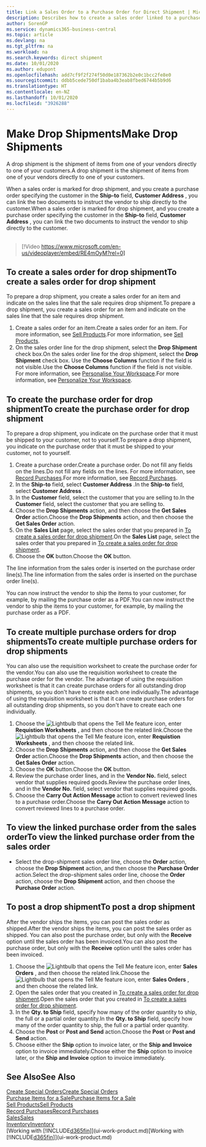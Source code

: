 ```yaml
---
title: Link a Sales Order to a Purchase Order for Direct Shipment | Microsoft Docs
description: Describes how to create a sales order linked to a purchase order to enable shipment directly from the vendor to the customer.
author: SorenGP
ms.service: dynamics365-business-central
ms.topic: article
ms.devlang: na
ms.tgt_pltfrm: na
ms.workload: na
ms.search.keywords: direct shipment
ms.date: 10/01/2020
ms.author: edupont
ms.openlocfilehash: add7cf9f2f274f50d0e187362b2e0c1bcc2fe8e0
ms.sourcegitcommit: ddbb5cede750df1baba4b3eab8fbed6744b5b9d6
ms.translationtype: HT
ms.contentlocale: en-NZ
ms.lasthandoff: 10/01/2020
ms.locfileid: "3926288"
---
```

# <a name="make-drop-shipments"></a><span data-ttu-id="fd921-103">Make Drop Shipments</span><span class="sxs-lookup"><span data-stu-id="fd921-103">Make Drop Shipments</span></span>

<span data-ttu-id="fd921-104">A drop shipment is the shipment of items from one of your vendors directly to one of your customers.</span><span class="sxs-lookup"><span data-stu-id="fd921-104">A drop shipment is the shipment of items from one of your vendors directly to one of your customers.</span></span>

<span data-ttu-id="fd921-105">When a sales order is marked for drop shipment, and you create a purchase order specifying the customer in the **Ship-to** field, **Customer Address** , you can link the two documents to instruct the vendor to ship directly to the customer.</span><span class="sxs-lookup"><span data-stu-id="fd921-105">When a sales order is marked for drop shipment, and you create a purchase order specifying the customer in the **Ship-to** field, **Customer Address** , you can link the two documents to instruct the vendor to ship directly to the customer.</span></span>
<br><br>  
  
> [!Video https://www.microsoft.com/en-us/videoplayer/embed/RE4mOyM?rel=0]

## <a name="to-create-a-sales-order-for-drop-shipment"></a><span data-ttu-id="fd921-106">To create a sales order for drop shipment</span><span class="sxs-lookup"><span data-stu-id="fd921-106">To create a sales order for drop shipment</span></span>

<span data-ttu-id="fd921-107">To prepare a drop shipment, you create a sales order for an item and indicate on the sales line that the sale requires drop shipment.</span><span class="sxs-lookup"><span data-stu-id="fd921-107">To prepare a drop shipment, you create a sales order for an item and indicate on the sales line that the sale requires drop shipment.</span></span>

1. <span data-ttu-id="fd921-108">Create a sales order for an item.</span><span class="sxs-lookup"><span data-stu-id="fd921-108">Create a sales order for an item.</span></span> <span data-ttu-id="fd921-109">For more information, see [Sell Products](sales-how-sell-products.md).</span><span class="sxs-lookup"><span data-stu-id="fd921-109">For more information, see [Sell Products](sales-how-sell-products.md).</span></span>
2. <span data-ttu-id="fd921-110">On the sales order line for the drop shipment, select the **Drop Shipment** check box.</span><span class="sxs-lookup"><span data-stu-id="fd921-110">On the sales order line for the drop shipment, select the **Drop Shipment** check box.</span></span> <span data-ttu-id="fd921-111">Use the **Choose Columns** function if the field is not visible.</span><span class="sxs-lookup"><span data-stu-id="fd921-111">Use the **Choose Columns** function if the field is not visible.</span></span> <span data-ttu-id="fd921-112">For more information, see [Personalise Your Workspace](ui-personalization-user.md).</span><span class="sxs-lookup"><span data-stu-id="fd921-112">For more information, see [Personalize Your Workspace](ui-personalization-user.md).</span></span>

## <a name="to-create-the-purchase-order-for-drop-shipment"></a><span data-ttu-id="fd921-113">To create the purchase order for drop shipment</span><span class="sxs-lookup"><span data-stu-id="fd921-113">To create the purchase order for drop shipment</span></span>

<span data-ttu-id="fd921-114">To prepare a drop shipment, you indicate on the purchase order that it must be shipped to your customer, not to yourself.</span><span class="sxs-lookup"><span data-stu-id="fd921-114">To prepare a drop shipment, you indicate on the purchase order that it must be shipped to your customer, not to yourself.</span></span>

1. <span data-ttu-id="fd921-115">Create a purchase order.</span><span class="sxs-lookup"><span data-stu-id="fd921-115">Create a purchase order.</span></span> <span data-ttu-id="fd921-116">Do not fill any fields on the lines.</span><span class="sxs-lookup"><span data-stu-id="fd921-116">Do not fill any fields on the lines.</span></span> <span data-ttu-id="fd921-117">For more information, see [Record Purchases](purchasing-how-record-purchases.md).</span><span class="sxs-lookup"><span data-stu-id="fd921-117">For more information, see [Record Purchases](purchasing-how-record-purchases.md).</span></span>
2. <span data-ttu-id="fd921-118">In the **Ship-to** field, select **Customer Address** .</span><span class="sxs-lookup"><span data-stu-id="fd921-118">In the **Ship-to** field, select **Customer Address** .</span></span>
3. <span data-ttu-id="fd921-119">In the **Customer** field, select the customer that you are selling to.</span><span class="sxs-lookup"><span data-stu-id="fd921-119">In the **Customer** field, select the customer that you are selling to.</span></span>
4. <span data-ttu-id="fd921-120">Choose the **Drop Shipments** action, and then choose the **Get Sales Order** action.</span><span class="sxs-lookup"><span data-stu-id="fd921-120">Choose the **Drop Shipments** action, and then choose the **Get Sales Order** action.</span></span>
5. <span data-ttu-id="fd921-121">On the **Sales List** page, select the sales order that you prepared in [To create a sales order for drop shipment](sales-how-drop-shipment.md#to-create-a-sales-order-for-drop-shipment).</span><span class="sxs-lookup"><span data-stu-id="fd921-121">On the **Sales List** page, select the sales order that you prepared in [To create a sales order for drop shipment](sales-how-drop-shipment.md#to-create-a-sales-order-for-drop-shipment).</span></span>
6. <span data-ttu-id="fd921-122">Choose the **OK** button.</span><span class="sxs-lookup"><span data-stu-id="fd921-122">Choose the **OK** button.</span></span>

<span data-ttu-id="fd921-123">The line information from the sales order is inserted on the purchase order line(s).</span><span class="sxs-lookup"><span data-stu-id="fd921-123">The line information from the sales order is inserted on the purchase order line(s).</span></span>

<span data-ttu-id="fd921-124">You can now instruct the vendor to ship the items to your customer, for example, by mailing the purchase order as a PDF.</span><span class="sxs-lookup"><span data-stu-id="fd921-124">You can now instruct the vendor to ship the items to your customer, for example, by mailing the purchase order as a PDF.</span></span>     

## <a name="to-create-multiple-purchase-orders-for-drop-shipments"></a><span data-ttu-id="fd921-125">To create multiple purchase orders for drop shipments</span><span class="sxs-lookup"><span data-stu-id="fd921-125">To create multiple purchase orders for drop shipments</span></span>

<span data-ttu-id="fd921-126">You can also use the requisition worksheet to create the purchase order for the vendor.</span><span class="sxs-lookup"><span data-stu-id="fd921-126">You can also use the requisition worksheet to create the purchase order for the vendor.</span></span> <span data-ttu-id="fd921-127">The advantage of using the requisition worksheet is that it can create purchase orders for all outstanding drop shipments, so you don't have to create each one individually.</span><span class="sxs-lookup"><span data-stu-id="fd921-127">The advantage of using the requisition worksheet is that it can create purchase orders for all outstanding drop shipments, so you don't have to create each one individually.</span></span>

1. <span data-ttu-id="fd921-128">Choose the ![Lightbulb that opens the Tell Me feature](media/ui-search/search_small.png "Tell me what you want to do") icon, enter **Requistion Worksheets** , and then choose the related link.</span><span class="sxs-lookup"><span data-stu-id="fd921-128">Choose the ![Lightbulb that opens the Tell Me feature](media/ui-search/search_small.png "Tell me what you want to do") icon, enter **Requistion Worksheets** , and then choose the related link.</span></span>
2. <span data-ttu-id="fd921-129">Choose the **Drop Shipments** action, and then choose the **Get Sales Order** action.</span><span class="sxs-lookup"><span data-stu-id="fd921-129">Choose the **Drop Shipments** action, and then choose the **Get Sales Order** action.</span></span>
3. <span data-ttu-id="fd921-130">Choose the **OK** button.</span><span class="sxs-lookup"><span data-stu-id="fd921-130">Choose the **OK** button.</span></span>
4. <span data-ttu-id="fd921-131">Review the purchase order lines, and in the **Vendor No.** field, select vendor that supplies required goods.</span><span class="sxs-lookup"><span data-stu-id="fd921-131">Review the purchase order lines, and in the **Vendor No.** field, select vendor that supplies required goods.</span></span> 
5. <span data-ttu-id="fd921-132">Choose the **Carry Out Action Message** action to convert reviewed lines to a purchase order.</span><span class="sxs-lookup"><span data-stu-id="fd921-132">Choose the **Carry Out Action Message** action to convert reviewed lines to a purchase order.</span></span>

## <a name="to-view-the-linked-purchase-order-from-the-sales-order"></a><span data-ttu-id="fd921-133">To view the linked purchase order from the sales order</span><span class="sxs-lookup"><span data-stu-id="fd921-133">To view the linked purchase order from the sales order</span></span>

* <span data-ttu-id="fd921-134">Select the drop-shipment sales order line, choose the **Order** action, choose the **Drop Shipment** action, and then choose the **Purchase Order** action.</span><span class="sxs-lookup"><span data-stu-id="fd921-134">Select the drop-shipment sales order line, choose the **Order** action, choose the **Drop Shipment** action, and then choose the **Purchase Order** action.</span></span>

## <a name="to-post-a-drop-shipment"></a><span data-ttu-id="fd921-135">To post a drop shipment</span><span class="sxs-lookup"><span data-stu-id="fd921-135">To post a drop shipment</span></span>

<span data-ttu-id="fd921-136">After the vendor ships the items, you can post the sales order as shipped.</span><span class="sxs-lookup"><span data-stu-id="fd921-136">After the vendor ships the items, you can post the sales order as shipped.</span></span> <span data-ttu-id="fd921-137">You can also post the purchase order, but only with the **Receive** option until the sales order has been invoiced.</span><span class="sxs-lookup"><span data-stu-id="fd921-137">You can also post the purchase order, but only with the **Receive** option until the sales order has been invoiced.</span></span>

1. <span data-ttu-id="fd921-138">Choose the ![Lightbulb that opens the Tell Me feature](media/ui-search/search_small.png "Tell me what you want to do") icon, enter **Sales Orders** , and then choose the related link.</span><span class="sxs-lookup"><span data-stu-id="fd921-138">Choose the ![Lightbulb that opens the Tell Me feature](media/ui-search/search_small.png "Tell me what you want to do") icon, enter **Sales Orders** , and then choose the related link.</span></span>
2. <span data-ttu-id="fd921-139">Open the sales order that you created in [To create a sales order for drop shipment](#to-create-a-sales-order-for-drop-shipment).</span><span class="sxs-lookup"><span data-stu-id="fd921-139">Open the sales order that you created in [To create a sales order for drop shipment](#to-create-a-sales-order-for-drop-shipment).</span></span>
3. <span data-ttu-id="fd921-140">In the **Qty. to Ship** field, specify how many of the order quantity to ship, the full or a partial order quantity.</span><span class="sxs-lookup"><span data-stu-id="fd921-140">In the **Qty. to Ship** field, specify how many of the order quantity to ship, the full or a partial order quantity.</span></span>
4. <span data-ttu-id="fd921-141">Choose the **Post** or **Post and Send** action.</span><span class="sxs-lookup"><span data-stu-id="fd921-141">Choose the **Post** or **Post and Send** action.</span></span>
5. <span data-ttu-id="fd921-142">Choose either the **Ship** option to invoice later, or the **Ship and Invoice** option to invoice immediately.</span><span class="sxs-lookup"><span data-stu-id="fd921-142">Choose either the **Ship** option to invoice later, or the **Ship and Invoice** option to invoice immediately.</span></span>

## <a name="see-also"></a><span data-ttu-id="fd921-143">See Also</span><span class="sxs-lookup"><span data-stu-id="fd921-143">See Also</span></span>

[<span data-ttu-id="fd921-144">Create Special Orders</span><span class="sxs-lookup"><span data-stu-id="fd921-144">Create Special Orders</span></span>](sales-how-to-create-special-orders.md)  
[<span data-ttu-id="fd921-145">Purchase Items for a Sale</span><span class="sxs-lookup"><span data-stu-id="fd921-145">Purchase Items for a Sale</span></span>](purchasing-how-purchase-products-sale.md)  
[<span data-ttu-id="fd921-146">Sell Products</span><span class="sxs-lookup"><span data-stu-id="fd921-146">Sell Products</span></span>](sales-how-sell-products.md)  
[<span data-ttu-id="fd921-147">Record Purchases</span><span class="sxs-lookup"><span data-stu-id="fd921-147">Record Purchases</span></span>](purchasing-how-record-purchases.md)  
[<span data-ttu-id="fd921-148">Sales</span><span class="sxs-lookup"><span data-stu-id="fd921-148">Sales</span></span>](sales-manage-sales.md)  
[<span data-ttu-id="fd921-149">Inventory</span><span class="sxs-lookup"><span data-stu-id="fd921-149">Inventory</span></span>](inventory-manage-inventory.md)  
<span data-ttu-id="fd921-150">[Working with [!INCLUDE[d365fin](includes/d365fin_md.md)]](ui-work-product.md)</span><span class="sxs-lookup"><span data-stu-id="fd921-150">[Working with [!INCLUDE[d365fin](includes/d365fin_md.md)]](ui-work-product.md)</span></span>
